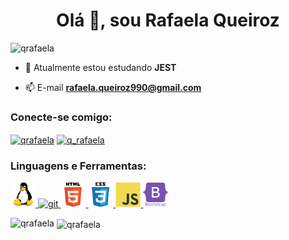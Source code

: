 <h1 align="center">Olá 👋, sou Rafaela Queiroz</h1>

<p align="left"> <img src="https://komarev.com/ghpvc/?username=qrafaela&label=Profile%20views&color=0e75b6&style=flat" alt="qrafaela"> </p>

- 🌱 Atualmente estou estudando **JEST**

- 📫 E-mail **rafaela.queiroz990@gmail.com**

<h3 align="left">Conecte-se comigo:</h3>
<p align="left">
<a href="https://linkedin.com/in/qrafaela" target="_blank" rel="noopener noreferrer"><img align="center" src="https://raw.githubusercontent.com/rahuldkjain/github-profile-readme-generator/master/src/images/icons/Social/linked-in-alt.svg" alt="qrafaela" height="30" width="40" /></a>
<a href="https://instagram.com/q_rafaela" target="_blank" rel="noopener noreferrer"><img align="center" src="https://raw.githubusercontent.com/rahuldkjain/github-profile-readme-generator/master/src/images/icons/Social/instagram.svg" alt="q_rafaela" height="30" width="40" /></a>
</p>

<h3 align="left">Linguagens e Ferramentas:</h3>
<p align="left"><a href="https://www.linux.org/" target="_blank" rel="noreferrer"> <img src="https://raw.githubusercontent.com/devicons/devicon/master/icons/linux/linux-original.svg" alt="linux" width="40" height="40"/> </a> 
<a href="https://git-scm.com/" target="_blank" rel="noreferrer"> <img src="https://www.vectorlogo.zone/logos/git-scm/git-scm-icon.svg" alt="git" width="40" height="40"/> </a> 
<a href="https://www.w3.org/html/" target="_blank" rel="noreferrer"> <img src="https://raw.githubusercontent.com/devicons/devicon/master/icons/html5/html5-original-wordmark.svg" alt="html5" width="40" height="40"/> </a> 
<a href="https://www.w3schools.com/css/" target="_blank" rel="noreferrer"> <img src="https://raw.githubusercontent.com/devicons/devicon/master/icons/css3/css3-original-wordmark.svg" alt="css3" width="40" height="40"/> </a> 
<a href="https://developer.mozilla.org/en-US/docs/Web/JavaScript" target="_blank" rel="noreferrer"> <img src="https://raw.githubusercontent.com/devicons/devicon/master/icons/javascript/javascript-original.svg" alt="javascript" width="40" height="40"/> </a> 
<a href="https://getbootstrap.com" target="_blank" rel="noreferrer"> <img src="https://raw.githubusercontent.com/devicons/devicon/master/icons/bootstrap/bootstrap-plain-wordmark.svg" alt="bootstrap" width="40" height="40"/> </a> 

 </p>

<p><img align="left" src="https://github-readme-stats.vercel.app/api/top-langs?username=qrafaela&show_icons=true&locale=en&layout=compact" alt="qrafaela" /></p>

<p>&nbsp;<img align="center" src="https://github-readme-stats.vercel.app/api?username=qrafaela&show_icons=true&locale=en" alt="qrafaela" /></p>
